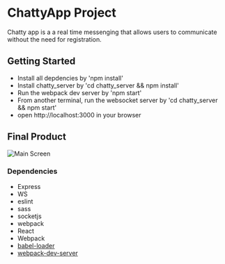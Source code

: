 # ChattyApp Project

Chatty app is a a real time messenging that allows users to communicate without the need for
registration.  

## Getting Started 
- Install all depdencies by 
      'npm install'
- Install chatty_server by 
      'cd chatty_server && npm install'
- Run the webpack dev server by 
      'npm start'
- From another terminal, run the websocket server by
      'cd chatty_server && npm start'
- open http://localhost:3000 in your browser

## Final Product
![Main Screen](https://github.com/LoPaul/ChattyApp/blob/master/docs/ChattyApp.gif)

### Dependencies

* Express
* WS
* eslint
* sass
* socketjs
* webpack
* React
* Webpack
* [babel-loader](https://github.com/babel/babel-loader)
* [webpack-dev-server](https://github.com/webpack/webpack-dev-server)

